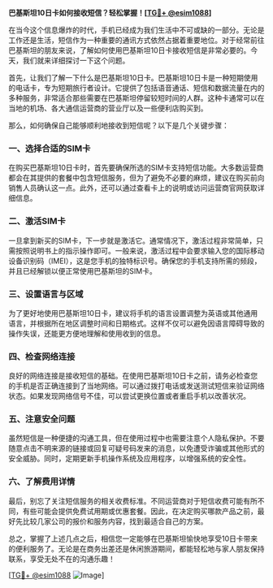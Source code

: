 **巴基斯坦10日卡如何接收短信？轻松掌握！[[TG💪+ @esim1088](https://t.me/s/esim1088)]**

在当今这个信息爆炸的时代，手机已经成为我们生活中不可或缺的一部分。无论是工作还是生活，短信作为一种重要的通讯方式依然占据着重要地位。对于经常前往巴基斯坦的朋友来说，了解如何使用巴基斯坦10日卡接收短信是非常必要的。今天，我们就来详细探讨一下这个问题。

首先，让我们了解一下什么是巴基斯坦10日卡。巴基斯坦10日卡是一种短期使用的电话卡，专为短期旅行者设计。它提供了包括语音通话、短信和数据流量在内的多种服务，非常适合那些需要在巴基斯坦停留较短时间的人群。这种卡通常可以在当地的机场、各大通信运营商的营业厅以及一些便利店购买到。

那么，如何确保自己能够顺利地接收到短信呢？以下是几个关键步骤：

### 一、选择合适的SIM卡

在购买巴基斯坦10日卡时，首先要确保所选的SIM卡支持短信功能。大多数运营商都会在其提供的套餐中包含短信服务，但为了避免不必要的麻烦，建议在购买前向销售人员确认这一点。此外，还可以通过查看卡上的说明或访问运营商官网获取详细信息。

### 二、激活SIM卡

一旦拿到新买的SIM卡，下一步就是激活它。通常情况下，激活过程非常简单，只需按照说明书上的指示操作即可。一般来说，激活过程中会要求输入您的国际移动设备识别码（IMEI），这是您手机的独特标识号。确保您的手机支持所需的频段，并且已经解锁以便正常使用巴基斯坦的SIM卡。

### 三、设置语言与区域

为了更好地使用巴基斯坦10日卡，建议将手机的语言设置调整为英语或其他通用语言，并根据所在地区调整时间和日期格式。这样不仅可以避免因语言障碍导致的操作失误，还能更方便地理解和使用收到的信息。

### 四、检查网络连接

良好的网络连接是接收短信的基础。在使用巴基斯坦10日卡之前，请务必检查您的手机是否正确连接到了当地网络。可以通过拨打电话或发送测试短信来验证网络状态。如果发现网络信号不佳，可以尝试更换位置或者重启手机以改善状况。

### 五、注意安全问题

虽然短信是一种便捷的沟通工具，但在使用过程中也需要注意个人隐私保护。不要随意点击不明来源的链接或回复可疑号码发来的消息，以免遭受诈骗或其他形式的安全威胁。同时，定期更新手机操作系统及应用程序，以增强系统的安全性。

### 六、了解费用详情

最后，别忘了关注短信服务的相关收费标准。不同运营商对于短信收费可能有所不同，有些可能会提供免费试用期或优惠套餐。因此，在决定购买哪款产品之前，最好先比较几家公司的报价和服务内容，找到最适合自己的方案。

总之，掌握了上述几点之后，相信您一定能够在巴基斯坦愉快地享受10日卡带来的便利服务了。无论是在商务出差还是休闲旅游期间，都能轻松地与家人朋友保持联系，享受无处不在的沟通乐趣！

[[TG💪+ @esim1088](https://t.me/s/esim1088) ![Image](https://i.postimg.cc/4NQfJmqS/Snipaste-2025-05-13-00-14-12.png)]